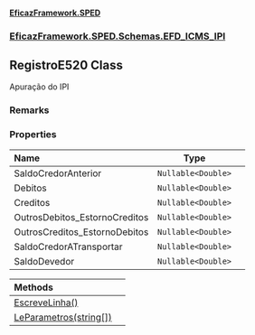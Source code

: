 #### [EficazFramework.SPED](EficazFrameworkSPED.md 'EficazFramework SPED')
### [EficazFramework.SPED.Schemas.EFD_ICMS_IPI](EficazFramework.SPED.Schemas.EFD_ICMS_IPI.md 'EficazFramework.SPED.Schemas.EFD_ICMS_IPI')

## RegistroE520 Class

Apuração do IPI

### Remarks
### Properties

| Name | Type | |
| :--- | :---: | :--- |
| SaldoCredorAnterior | `Nullable<Double>` |  |
| Debitos | `Nullable<Double>` |  |
| Creditos | `Nullable<Double>` |  |
| OutrosDebitos_EstornoCreditos | `Nullable<Double>` |  |
| OutrosCreditos_EstornoDebitos | `Nullable<Double>` |  |
| SaldoCredorATransportar | `Nullable<Double>` |  |
| SaldoDevedor | `Nullable<Double>` |  |

| Methods | |
| :--- | :--- |
| [EscreveLinha()](EficazFramework.SPED.Schemas.EFD_ICMS_IPI/RegistroE520/EscreveLinha().md 'EficazFramework.SPED.Schemas.EFD_ICMS_IPI.RegistroE520.EscreveLinha()') | |
| [LeParametros(string[])](EficazFramework.SPED.Schemas.EFD_ICMS_IPI/RegistroE520/LeParametros(string[]).md 'EficazFramework.SPED.Schemas.EFD_ICMS_IPI.RegistroE520.LeParametros(string[])') | |
